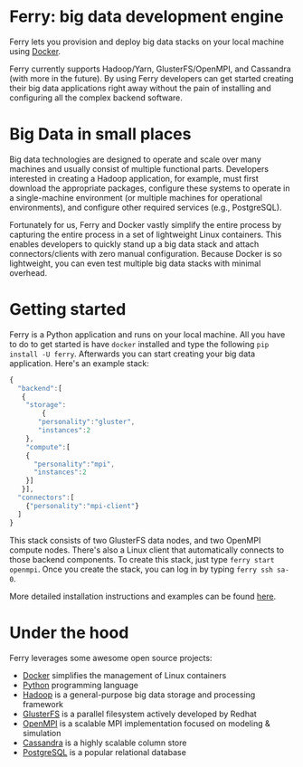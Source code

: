Ferry: big data development engine
====================================

Ferry lets you provision and deploy big data stacks on your local machine using [Docker](https://www.docker.io).

Ferry currently supports Hadoop/Yarn, GlusterFS/OpenMPI, and Cassandra (with more in the future). 
By using Ferry developers can get started creating their big data applications right away without
the pain of installing and configuring all the complex backend software.

Big Data in small places
========================

Big data technologies are designed to operate and scale over many machines and usually consist
of multiple functional parts. Developers interested in creating a 
Hadoop application, for example, must first download the appropriate packages, configure these
systems to operate in a single-machine environment (or multiple machines for operational environments), 
and configure other required services (e.g., PostgreSQL). 

Fortunately for us, Ferry and Docker vastly simplify the entire process by capturing the entire process
in a set of lightweight Linux containers. This enables developers to quickly stand up a big data stack and 
attach connectors/clients with zero manual configuration. Because Docker is so lightweight, you can even test 
multiple big data stacks with minimal overhead. 

Getting started
===============

Ferry is a Python application and runs on your local machine. All you have to do to get started is have
`docker` installed and type the following `pip install -U ferry`. Afterwards you can start creating
your big data application. Here's an example stack:

```javascript
{
  "backend":[
   {
    "storage":
        {
  	   "personality":"gluster",
  	   "instances":2
	},
    "compute":[
	{
	  "personality":"mpi",
	  "instances":2
	}]
   }],
  "connectors":[
	{"personality":"mpi-client"}
  ]
}
```

This stack consists of two GlusterFS data nodes, and two OpenMPI compute nodes. There's also a Linux
client that automatically connects to those backend components. To create this stack, just type
`ferry start openmpi`. Once you create the stack, you can log in by typing `ferry ssh sa-0`. 

More detailed installation instructions and examples can be found [here](http://ferry.opencore.io). 

Under the hood
==============

Ferry leverages some awesome open source projects:

* [Docker](https://www.docker.io) simplifies the management of Linux containers
* [Python](http://www.python.org) programming language
* [Hadoop](http://hadoop.apache.org) is a general-purpose big data storage and processing framework
* [GlusterFS](http://www.gluster.org) is a parallel filesystem actively developed by Redhat
* [OpenMPI](http://www.open-mpi.org) is a scalable MPI implementation focused on modeling & simulation
* [Cassandra](http://cassandra.apache.org) is a highly scalable column store
* [PostgreSQL](http://postgresql.org) is a popular relational database
